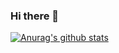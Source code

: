 ### Hi there 👋
[![Anurag's github stats](https://github-readme-stats.vercel.app/api?username=lsvv1217)](https://github.com/lsvv1217/github-readme-stats)
<!--
**lsvv1217/lsvv1217** is a ✨ _special_ ✨ repository because its `README.md` (this file) appears on your GitHub profile.

Here are some ideas to get you started:

- 🔭 I’m currently working on ...
- 🌱 I’m currently learning ...
- 👯 I’m looking to collaborate on ...
- 🤔 I’m looking for help with ...
- 💬 Ask me about ...
- 📫 How to reach me: ...
- 😄 Pronouns: ...
- ⚡ Fun fact: ...
-->
